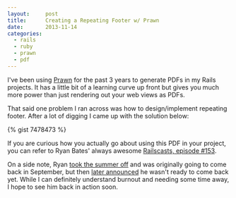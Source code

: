 ```yaml
---
layout:     post
title:      Creating a Repeating Footer w/ Prawn
date:       2013-11-14
categories:
  - rails
  - ruby
  - prawn
  - pdf
---
```


I've been using [Prawn][prawnLink] for the past 3 years to generate PDFs in my Rails projects. It has a little bit of a learning curve up front but gives you much more power than just rendering out your web views as PDFs.

That said one problem I ran across was how to design/implement repeating footer. After a lot of digging I came up with the solution below:

{% gist 7478473 %}

If you are curious how you actually go about using this PDF in your project, you can refer to Ryan Bates' always awesome [Railscasts, episode #153][railsCastLink].

On a side note, Ryan [took the summer off][note1] and was originally going to come back in September, but then [later announced][note2] he wasn't ready to come back yet. While I can definitely understand burnout and needing some time away, I hope to see him back in action soon.

[prawnLink]: http://prawn.majesticseacreature.com/
[railsCastLink]: http://railscasts.com/episodes/153-pdfs-with-prawn-revised
[note1]: http://railscasts.com/announcements/11
[note2]: http://railscasts.com/announcements/11
